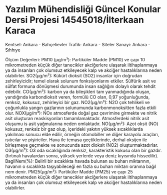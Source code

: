 # Yazılım Mühendisliği Güncel Konular Dersi Projesi 14545018/İlterkaan Karaca
Kentsel: Ankara - Bahçelievler 
Trafik: Ankara - Siteler
Sanayi: Ankara - Sıhhıye

Ölçüm Değerleri:
PM10 (µg/m³): Partiküler Madde (PM10) ve çapı 10 mikrometreden küçük diğer tanecikler akciğerlere ulaşarak iltihaplanmaya ya da insanları çok olumsuz etkileyecek kalp ve akciğer hastalıklarına neden olabilirler.
SO2(µg/m³): Kükürt dioksit (SO2) insanlar için doğrudan zehirleyicidir; temel olarak solunum fonksiyonlarını etkiler. Sülfürik asit ve sülfat formuna dönüşmesi durumunda insan sağlığını dolaylı olarak tehdit edebilir.
CO(µg/m³): karbon ya da bileşikleri tam yanmadığında oluşan, yandığında karbondioksit veren, formülü CO olan, 0,97 yoğunluğunda, renksiz, kokusuz, zehirleyici bir gaz.
NO2(µg/m³): N2O çok tehlikeli ve çoğunlukla yangın gazlarının solunumunda karbonmonoksitten fazla etkili olur.
NOX(µg/m³): NOx atmosferde doğal gaz çevrimine girmekte ve nitrik asit oluşturan reaskisyonları tamamlamaktadır. Atmosferdeki nitrik asit oluşumu is asit yağmularına neden omlaktadır.
NO(µg/m³): Azot oksit (NO) kokusuz, renksiz bir gaz olup, içerideki yakıtın yüksek sıcaklıklarda yakılması sonucu elde edilir, örneğin otomobiller ve diğer karayolu araçları, ısıtıcılar ve pişiriciler. Hava ile temasa geçtiklerinde, derhal oksijen ile birleşmeye geçmekte ve sonucunda azot dioksit (NO2) oluşturmaktadırlar.
O3(µg/m³): O3 oda sıcaklığında renksiz, karakteristik kokusu olan bir gazdır. (fırtınalı havalardan sonra, yüksek yerlerde veya deniz kıyısında hissedilir).
BagilNem(%): Belirli bir sıcaklıkta havada bulunan su buharı miktarının, havanın o sıcaklıkta taşıyabileceği en fazla su buharı miktarı oranına bağıl nem denir.
PM25(µg/m³): Partiküler Madde (PM25) ve çapı 25 mikrometreden küçük diğer tanecikler akciğerlere ulaşarak iltihaplanmaya ya da insanları çok olumsuz etkileyecek kalp ve akciğer hastalıklarına neden olabilirler.

